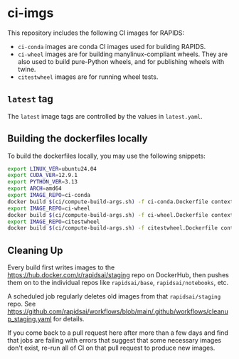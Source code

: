 # ci-imgs

This repository includes the following CI images for RAPIDS:

- `ci-conda` images are conda CI images used for building RAPIDS.
- `ci-wheel` images are for building manylinux-compliant wheels. They are also used to build pure-Python wheels, and for publishing wheels with twine.
- `citestwheel` images are for running wheel tests.

## `latest` tag

The `latest` image tags are controlled by the values in `latest.yaml`.

## Building the dockerfiles locally

To build the dockerfiles locally, you may use the following snippets:

```sh
export LINUX_VER=ubuntu24.04
export CUDA_VER=12.9.1
export PYTHON_VER=3.13
export ARCH=amd64
export IMAGE_REPO=ci-conda
docker build $(ci/compute-build-args.sh) -f ci-conda.Dockerfile context/
export IMAGE_REPO=ci-wheel
docker build $(ci/compute-build-args.sh) -f ci-wheel.Dockerfile context/
export IMAGE_REPO=citestwheel
docker build $(ci/compute-build-args.sh) -f citestwheel.Dockerfile context/
```

## Cleaning Up

Every build first writes images to the https://hub.docker.com/r/rapidsai/staging repo on DockerHub,
then pushes them on to the individual repos like `rapidsai/base`, `rapidsai/notebooks`, etc.

A scheduled job regularly deletes old images from that `rapidsai/staging` repo.
See https://github.com/rapidsai/workflows/blob/main/.github/workflows/cleanup_staging.yaml for details.

If you come back to a pull request here after more than a few days and find that jobs are failing with errors
that suggest that some necessary images don't exist, re-run all of CI on that pull request to produce new images.
